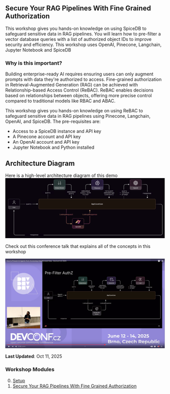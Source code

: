 ## Secure Your RAG Pipelines With Fine Grained Authorization

This workshop gives you hands-on knowledge on using SpiceDB to safeguard sensitive data in RAG pipelines. You will learn how to pre-filter a vector database queries with a list of authorized object IDs to improve security and efficiency. This workshop uses OpenAI, Pinecone, Langchain, Jupyter Notebook and SpiceDB

### Why is this important? 

Building enterprise-ready AI requires ensuring users can only augment prompts with data they're authorized to access. Fine-grained authorization in Retrieval-Augmented Generation (RAG) can be achieved with Relationship-based Access Control (ReBAC). ReBAC enables decisions based on relationships between objects, offering more precise control compared to traditional models like RBAC and ABAC.

This workshop gives you hands-on knowledge on using ReBAC to safeguard sensitive data in RAG pipelines using Pinecone, Langchain, OpenAI, and SpiceDB. 
The pre-requisites are: 


- Access to a SpiceDB instance and API key
- A Pinecone account and API key
- An OpenAI account and API key
- Jupyter Notebook and Python installed


## Architecture Diagram

Here is a high-level architecture diagram of this demo
![architecture diagram](/secure-rag-pipelines/secure-rag.png)

Check out this conference talk that explains all of the concepts in this workshop

[![DevConf talk](/secure-rag-pipelines/youtube.png)](https://youtu.be/aeace8MDlhk "Secure RAG Pipelines")

**Last Updated**: Oct 11, 2025

### Workshop Modules

0. [Setup](https://github.com/authzed/workshops/blob/main/secure-rag-pipelines/00-setup.md)
1. [Secure Your RAG Pipelines With Fine Grained Authorization](https://github.com/authzed/workshops/blob/main/secure-rag-pipelines/01-rag.ipynb)

